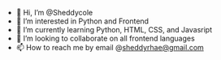 - 👋 Hi, I’m @Sheddycole
- 👀 I’m interested in Python and Frontend 
- 🌱 I’m currently learning Python, HTML, CSS, and Javasript
- 💞️ I’m looking to collaborate on all frontend languages 
- 📫 How to reach me by email @sheddyrhae@gmail.com

<!---
Sheddycole/Sheddycole is a ✨ special ✨ repository because its `README.md` (this file) appears on your GitHub profile.
You can click the Preview link to take a look at your changes.
--->
